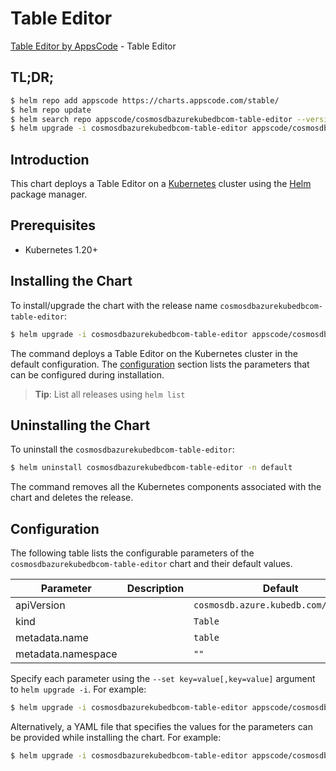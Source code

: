 # Table Editor

[Table Editor by AppsCode](https://appscode.com) - Table Editor

## TL;DR;

```bash
$ helm repo add appscode https://charts.appscode.com/stable/
$ helm repo update
$ helm search repo appscode/cosmosdbazurekubedbcom-table-editor --version=v0.15.0
$ helm upgrade -i cosmosdbazurekubedbcom-table-editor appscode/cosmosdbazurekubedbcom-table-editor -n default --create-namespace --version=v0.15.0
```

## Introduction

This chart deploys a Table Editor on a [Kubernetes](http://kubernetes.io) cluster using the [Helm](https://helm.sh) package manager.

## Prerequisites

- Kubernetes 1.20+

## Installing the Chart

To install/upgrade the chart with the release name `cosmosdbazurekubedbcom-table-editor`:

```bash
$ helm upgrade -i cosmosdbazurekubedbcom-table-editor appscode/cosmosdbazurekubedbcom-table-editor -n default --create-namespace --version=v0.15.0
```

The command deploys a Table Editor on the Kubernetes cluster in the default configuration. The [configuration](#configuration) section lists the parameters that can be configured during installation.

> **Tip**: List all releases using `helm list`

## Uninstalling the Chart

To uninstall the `cosmosdbazurekubedbcom-table-editor`:

```bash
$ helm uninstall cosmosdbazurekubedbcom-table-editor -n default
```

The command removes all the Kubernetes components associated with the chart and deletes the release.

## Configuration

The following table lists the configurable parameters of the `cosmosdbazurekubedbcom-table-editor` chart and their default values.

|     Parameter      | Description |                     Default                     |
|--------------------|-------------|-------------------------------------------------|
| apiVersion         |             | <code>cosmosdb.azure.kubedb.com/v1alpha1</code> |
| kind               |             | <code>Table</code>                              |
| metadata.name      |             | <code>table</code>                              |
| metadata.namespace |             | <code>""</code>                                 |


Specify each parameter using the `--set key=value[,key=value]` argument to `helm upgrade -i`. For example:

```bash
$ helm upgrade -i cosmosdbazurekubedbcom-table-editor appscode/cosmosdbazurekubedbcom-table-editor -n default --create-namespace --version=v0.15.0 --set apiVersion=cosmosdb.azure.kubedb.com/v1alpha1
```

Alternatively, a YAML file that specifies the values for the parameters can be provided while
installing the chart. For example:

```bash
$ helm upgrade -i cosmosdbazurekubedbcom-table-editor appscode/cosmosdbazurekubedbcom-table-editor -n default --create-namespace --version=v0.15.0 --values values.yaml
```
